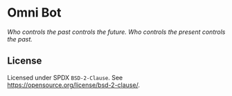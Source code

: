 # Omni Bot

*Who controls the past controls the future. Who controls the present controls the past.*

## License

Licensed under SPDX `BSD-2-Clause`. See <https://opensource.org/license/bsd-2-clause/>.
